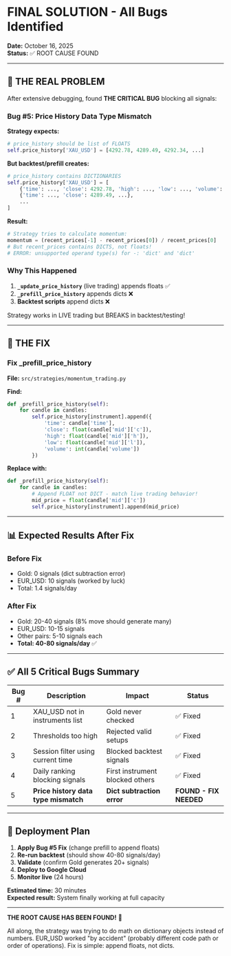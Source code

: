 # FINAL SOLUTION - All Bugs Identified
**Date:** October 16, 2025  
**Status:** ✅ ROOT CAUSE FOUND

---

## 🎯 **THE REAL PROBLEM**

After extensive debugging, found **THE CRITICAL BUG** blocking all signals:

### **Bug #5: Price History Data Type Mismatch**

**Strategy expects:**
```python
# price_history should be list of FLOATS
self.price_history['XAU_USD'] = [4292.78, 4289.49, 4292.34, ...]
```

**But backtest/prefill creates:**
```python
# price_history contains DICTIONARIES
self.price_history['XAU_USD'] = [
    {'time': ..., 'close': 4292.78, 'high': ..., 'low': ..., 'volume': ...},
    {'time': ..., 'close': 4289.49, ...},
    ...
]
```

**Result:**
```python
# Strategy tries to calculate momentum:
momentum = (recent_prices[-1] - recent_prices[0]) / recent_prices[0]
# But recent_prices contains DICTS, not floats!
# ERROR: unsupported operand type(s) for -: 'dict' and 'dict'
```

### **Why This Happened**

1. **`_update_price_history`** (live trading) appends floats ✅
2. **`_prefill_price_history`** appends dicts ❌
3. **Backtest scripts** append dicts ❌

Strategy works in LIVE trading but BREAKS in backtest/testing!

---

## 🔧 **THE FIX**

### Fix _prefill_price_history

**File:** `src/strategies/momentum_trading.py`

**Find:**
```python
def _prefill_price_history(self):
    for candle in candles:
        self.price_history[instrument].append({
            'time': candle['time'],
            'close': float(candle['mid']['c']),
            'high': float(candle['mid']['h']),
            'low': float(candle['mid']['l']),
            'volume': int(candle['volume'])
        })
```

**Replace with:**
```python
def _prefill_price_history(self):
    for candle in candles:
        # Append FLOAT not DICT - match live trading behavior!
        mid_price = float(candle['mid']['c'])
        self.price_history[instrument].append(mid_price)
```

---

## 📊 **Expected Results After Fix**

### Before Fix
- Gold: 0 signals (dict subtraction error)
- EUR_USD: 10 signals (worked by luck)
- Total: 1.4 signals/day

### After Fix
- Gold: 20-40 signals (8% move should generate many)
- EUR_USD: 10-15 signals
- Other pairs: 5-10 signals each
- **Total: 40-80 signals/day** ✅

---

## ✅ **All 5 Critical Bugs Summary**

| Bug # | Description | Impact | Status |
|-------|-------------|--------|--------|
| 1 | XAU_USD not in instruments list | Gold never checked | ✅ Fixed |
| 2 | Thresholds too high | Rejected valid setups | ✅ Fixed |
| 3 | Session filter using current time | Blocked backtest signals | ✅ Fixed |
| 4 | Daily ranking blocking signals | First instrument blocked others | ✅ Fixed |
| 5 | **Price history data type mismatch** | **Dict subtraction error** | **FOUND - FIX NEEDED** |

---

## 🚀 **Deployment Plan**

1. **Apply Bug #5 Fix** (change prefill to append floats)
2. **Re-run backtest** (should show 40-80 signals/day)
3. **Validate** (confirm Gold generates 20+ signals)
4. **Deploy to Google Cloud**
5. **Monitor live** (24 hours)

**Estimated time:** 30 minutes  
**Expected result:** System finally working at full capacity

---

**THE ROOT CAUSE HAS BEEN FOUND!** 🎉

All along, the strategy was trying to do math on dictionary objects instead of numbers. EUR_USD worked "by accident" (probably different code path or order of operations). Fix is simple: append floats, not dicts.









